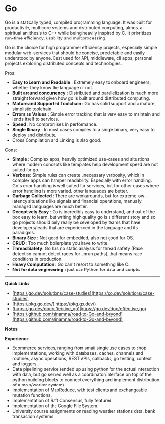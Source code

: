 # Go

Go is a statically typed, compiled programming language. It was built for productivity, multicore systems and distributed computing, almost a spiritual antithesis to C++ while being heavily inspired by C. It prioritizes run-time efficiency, usability and multiprocessing.

Go is the choice for high programmer efficiency projects, especially simple modular web-services that should be concise, predictable and easily understood by anyone. Best used for API, middleware, cli apps, personal projects exploring distributed concepts and technologies.

Pros:

*   **Easy to Learn and Readable** : Extremely easy to onboard engineers, whether they know the language or not.
*   **Built around concurrency** : Distributed and parallelization is much more straight forward given how go is built around distributed computing.
*   **Mature and Supported Toolchain** : Go has solid support and a mature, simplistic toolchain.
*   **Errors as Values** : Simple error tracking that is very easy to maintain and lends itself to services.
*   **Speed** : No compromises in performance.
*   **Single Binary** : In most cases compiles to a single binary, very easy to deploy and distribute.
*   Cross Compilation and Linking is also good.

Cons:

*   **Simple** : Complex apps, heavily optimized use-cases and situations where modern concepts like templates help development speed are not suited for go.
*   **Verbose**: Simple rules can create unecessary verbosity, which in complex apps can hamper readability. Especially with error handling. Go's error handling is well suited for services, but for other cases where error handling is more varied, other languages are better.
*   **Garbage Collected** : There are workarounds, but for extreme low-latency situations like signals and financial operations, manually managed languages are much better.
*   **Deceptively Easy** : Go is incredibly easy to understand, and out of the box easy to learn, but writing high quality go is a different story and so go projects should only really be developed by teams that have developers/leads that are experienced in the language and its paradigms.
*   **Binary Size** : Not good for embedded, also not good for OS.
*   **CRUD** : Too much boilerplate you have to write.
*   **Thread Safety**: Go has no static analysis for thread safety (Race detection cannot detect races for unrun paths), that means race conditions in production.
*   **Heavy Computation** : Go can't resort to something like C.
*   **Not for data engineering** : just use Python for data and scripts.

---

**Quick Links**

*   [https://go.dev/solutions/case-studies](https://go.dev/solutions/case-studies)
*   [https://pkg.go.dev/](https://pkg.go.dev/)
*   [https://go.dev/doc/effective_go](https://go.dev/doc/effective_go)
*   [https://github.com/sinamna/road-to-Go-and-beyond](https://github.com/sinamna/road-to-Go-and-beyond)

**Notes**

**Experience**

*   Ecommerce services, ranging from small single use cases to shop implementations, working with databases, caches, channels and routines, async operations, REST APIs, callbacks, go testing, context and loggers.
*   Data pipelining service (ended up using python for the actual interaction with data, but go served well as a coordinator/interface on top of the python building blocks to connect everything and implement distribution of a main/worker system)
*   Implementation of MapReduce, with test clients and exchangeable mutation functions.
*   Implementation of Raft Consensus, fully featured.
*   Implementation of the Google File System.
*   University course assignments on reading weather stations data, bank transaction systems